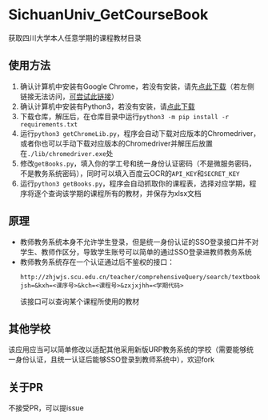 # SichuanUniv_GetCourseBook
获取四川大学本人任意学期的课程教材目录

## 使用方法
1. 确认计算机中安装有Google Chrome，若没有安装，请先[点此下载](https://www.google.com/chrome/thank-you.html?statcb=1&installdataindex=empty&defaultbrowser=0&standalone=1)（若左侧链接无法访问，[可尝试此链接](https://www.google.cn/chrome/thank-you.html?statcb=1&installdataindex=empty&defaultbrowser=0&standalone=1)）
2. 确认计算机中安装有Python3，若没有安装，请[点此下载](https://www.python.org/downloads/)
3. 下载仓库，解压后，在仓库目录中运行`python3 -m pip install -r requirements.txt`
4. 运行`python3 getChromeLib.py`，程序会自动下载对应版本的Chromedriver，或者你也可以手动下载对应版本的Chromedriver并解压后放置在`./lib/chromedriver.exe`处
5. 修改`getBooks.py`，填入你的学工号和统一身份认证密码（不是微服务密码，不是教务系统密码），同时可以填入百度云OCR的`API_KEY`和`SECRET_KEY`
6. 运行`python3 getBooks.py`，程序会自动抓取你的课程表，选择对应学期，程序将逐个查询该学期的课程所有的教材，并保存为xlsx文档

## 原理
* 教师教务系统本身不允许学生登录，但是统一身份认证的SSO登录接口并不对学生、教师作区分，导致学生账号可以简单的通过SSO登录进教师教务系统
* 教师教务系统存在一个认证通过后不鉴权的接口：
  ```
  http://zhjwjs.scu.edu.cn/teacher/comprehensiveQuery/search/textbookSpecified/show?jsh=&kxh=<课序号>&kch=<课程号>&zxjxjhh=<学期代码>
  ```
  该接口可以查询某个课程所使用的教材
  
## 其他学校
该应用应当可以简单修改以适配其他采用新版URP教务系统的学校（需要能够统一身份认证，且统一认证后能够SSO登录到教师系统中），欢迎fork

## 关于PR
不接受PR，可以提issue

